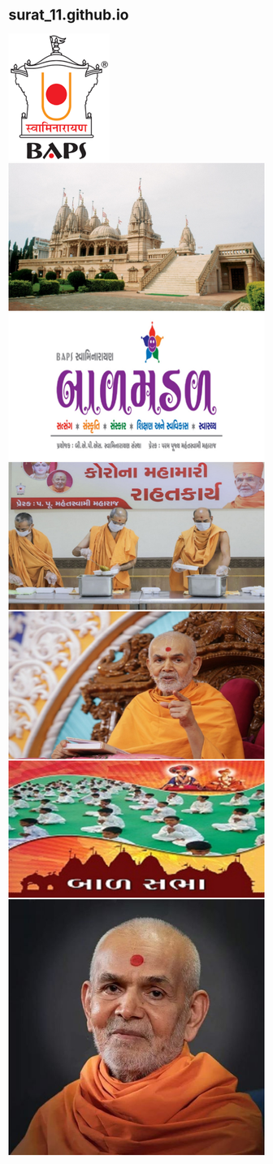 # surat_11.github.io
<img src="images/1.png" >
<img src="images/BAPS_Surat.jpg" >
<img src="images/BAPS_Surat_1.jpg" >
<img src="images/BAPS_Surat_2.jpg" >
<img src="images/BAPS_Surat_3.jpg" >
<img src="images/bal_1.jpg">
<img src="images/recent_1.png" >

